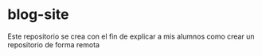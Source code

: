 # blog-site
Este repositorio se crea con el fin de explicar a mis alumnos como crear un repositorio de forma remota
